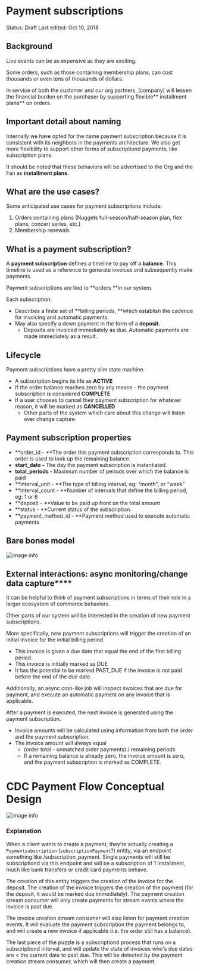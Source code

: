 # **Payment subscriptions**

Status: Draft
Last edited: Oct 10, 2018

## **Background**

Live events can be as expensive as they are exciting. 

Some orders, such as those containing membership plans, can cost thousands or even tens of thousands of dollars.

 In service of both the customer and our org partners, [company] will lessen the financial burden on the purchaser by supporting flexible** installment plans** on orders.


## **Important detail about naming**

Internally we have opted for the name payment subscription because it is consistent with its neighbors in the payments architecture. We also get more flexibility to support other forms of subscriptiond payments, like subscription plans.

It should be noted that these behaviors will be advertised to the Org and the Fan as **installment plans.**


## **What are the use cases?**

Some anticipated use cases for payment subscriptions include:

1. Orders containing plans (Nuggets full-season/half-season plan, flex plans, concert series, etc.) 
2. Membership renewals



## **What is a payment subscription?**

A **payment subscription** defines a timeline to pay off a **balance**. This timeline is used as a reference to generate invoices and subsequently make payments.

Payment subscriptions are tied to **orders **in our system. 

Each subscription:

* Describes a finite set of **billing periods, **which establish the cadence for invoicing and automatic payments.
* May also specify a down payment in the form of a **deposit.**
    * Deposits are invoiced immediately as due. Automatic payments are made immediately as a result.

## **Lifecycle**

Payment subscriptions have a pretty slim state machine.

* A subscription begins its life as **ACTIVE**
* If the order balance reaches zero by any means - the payment subscription is considered **COMPLETE**
* If a user chooses to cancel their payment subscription for whatever reason, it will be marked as **CANCELLED**
    * Other parts of the system which care about this change will listen over change capture.



## **Payment subscription properties**

* **order_id - **The order this payment subscription corresponds to. This order is used to look up the remaining balance.
* **start_date -** The day the payment subscription is instantiated.
* **total_periods -** Maximum number of periods over which the balance is paid
* **interval_unit - **The type of billing interval, eg: “month”, or “week”
* **interval_count - **Number of intervals that define the billing period, eg: 1 or 6
* **deposit - **Value to be paid up front on the total amount
* **status - **Current status of the subscription.
* **payment_method_id - **Payment method used to execute automatic payments



## **Bare bones model**

![image info](./images/subscriptions.png)



## **External interactions: async monitoring/change** data capture****

It can be helpful to think of payment subscriptions in terms of their role in a larger ecosystem of commerce behaviors.

Other parts of our system will be interested in the creation of new payment subscriptions.

More specifically, new payment subscriptions will trigger the creation of an initial invoice for the initial billing period.

* This invoice is given a due date that equal the end of the first billing period.
* This invoice is initially marked as DUE
* It has the potential to be marked PAST_DUE if the invoice is not paid before the end of the due date.


Additionally, an async cron-like job will inspect invoices that are due for payment, and execute an automatic payment on any invoice that is applicable.

After a payment is executed, the next invoice is generated using the payment subscription.

* Invoice amounts will be calculated using information from both the order and the payment subscription.
* The invoice amount will always equal
    * (order total - unmatched order payments) / remaining periods.
    * If a remaining balance is already zero, the invoice amount is zero, and the payment subscription is marked as COMPLETE.




# CDC Payment Flow Conceptual Design

![image info](./images/subscriptions2.png)

### Explanation

When a client wants to create a payment, they're actually creating a `Paymentsubscription` (`subscriptionPayment`?) entity, via an endpoint something like /subscription_payment.  Single payments will still be subscriptiond via this endpoint and will be a subscription of 1 installment, much like bank transfers or credit card payments behave.

The creation of this entity triggers the creation of the invoice for the deposit.  The creation of the invoice triggers the creation of the payment (for the deposit, it would be marked due immediately).  The payment creation stream consumer will only create payments for stream events where the invoice is past due.

The invoice creation stream consumer will also listen for payment creation events.  It will evaluate the payment subscription the payment belongs to, and will create a new invoice if applicable (i.e. the order still has a balance).

The last piece of the puzzle is a subscriptiond process that runs on a subscriptiond interval, and will update the state of invoices who's due dates are < the current date to past due.  This will be detected by the payment creation stream consumer, which will then create a payment.
